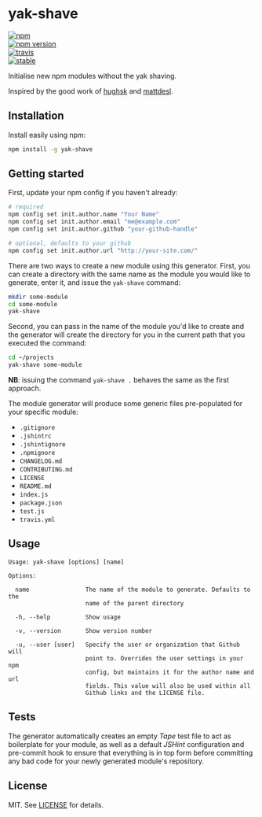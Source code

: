 # yak-shave 

[![npm][npm-image]][npm-url]  
[![npm version][npm-version-image]][npm-version-url]  
[![travis][travis-image]][travis-url]  
[![stable][stability-image]][stability-url]  

[npm-image]: https://nodei.co/npm/yak-shave.png
[npm-url]: https://www.npmjs.com/package/yak-shave
[npm-version-image]: https://badge.fury.io/js/yak-shave.png
[npm-version-url]: http://badge.fury.io/js/yak-shave
[travis-image]: https://secure.travis-ci.org/akiva/yak-shave.png
[travis-url]: https://travis-ci.org/akiva/yak-shave
[stability-image]: http://badges.github.io/stability-badges/dist/stable.svg
[stability-url]: http://github.com/badges/stability-badges
[browser-support-image]: http://ci.testling.com/akiva/yak-shave.png
[browser-support-url]: http://ci.testling.com/akiva/yak-shave

Initialise new npm modules without the yak shaving.

Inspired by the good work of [hughsk][1] and [mattdesl][2].

## Installation

Install easily using npm:

```bash
npm install -g yak-shave
```

## Getting started

First, update your npm config if you haven't already:

```bash
# required
npm config set init.author.name "Your Name"
npm config set init.author.email "me@example.com"
npm config set init.author.github "your-github-handle"

# optional, defaults to your github
npm config set init.author.url "http://your-site.com/"
```

There are two ways to create a new module using this generator. First, 
you can create a directory with the same name as the module you would
like to generate, enter it, and issue the `yak-shave` command:

```bash
mkdir some-module
cd some-module
yak-shave
```

Second, you can pass in the name of the module you'd like to create and 
the generator will create the directory for you in the current path that
you executed the command:

```bash
cd ~/projects
yak-shave some-module
```

**NB**: issuing the command `yak-shave .` behaves the same as the
first approach. 

The module generator will produce some generic files pre-populated for
your specific module:

  - `.gitignore`
  - `.jshintrc`
  - `.jshintignore`
  - `.npmignore`
  - `CHANGELOG.md`
  - `CONTRIBUTING.md`
  - `LICENSE`
  - `README.md`
  - `index.js`
  - `package.json`
  - `test.js`
  - `travis.yml`

## Usage

```
Usage: yak-shave [options] [name]

Options:

  name                The name of the module to generate. Defaults to the 
                      name of the parent directory

  -h, --help          Show usage

  -v, --version       Show version number

  -u, --user [user]   Specify the user or organization that Github will
                      point to. Overrides the user settings in your npm
                      config, but maintains it for the author name and url
                      fields. This value will also be used within all
                      Github links and the LICENSE file.
```

## Tests

The generator automatically creates an empty _Tape_ test file to act as
boilerplate for your module, as well as a default _JSHint_ configuration
and pre-commit hook to ensure that everything is in top form before
committing any bad code for your newly generated module's repository.

## License

MIT. See [LICENSE](LICENSE) for details.

[1]: https://github.com/hughsk/module-generator
[2]: https://github.com/mattdesl/module-generator

